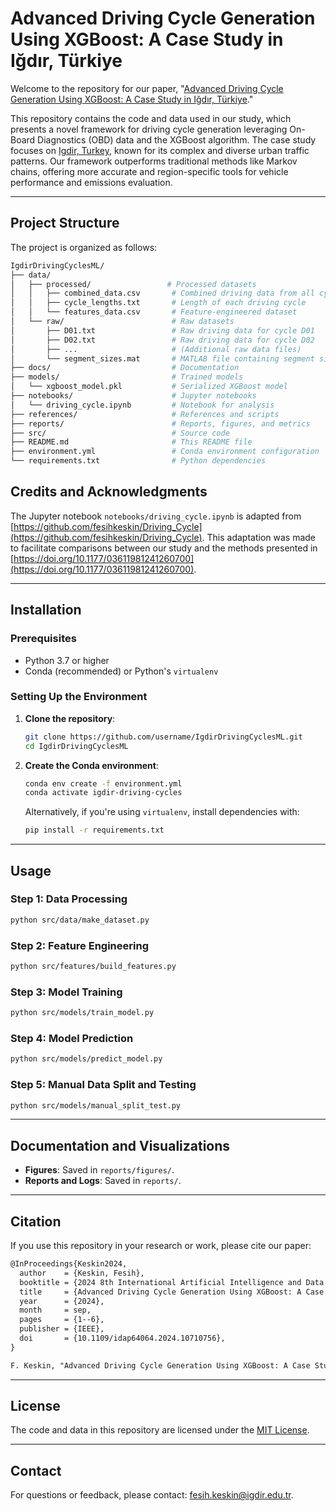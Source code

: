 # Advanced Driving Cycle Generation Using XGBoost: A Case Study in Iğdır, Türkiye

Welcome to the repository for our paper, "[Advanced Driving Cycle Generation Using XGBoost: A Case Study in Iğdır, Türkiye](https://doi.org/10.1109/IDAP64064.2024.10710756)."

This repository contains the code and data used in our study, which presents a novel framework for driving cycle generation leveraging On-Board Diagnostics (OBD) data and the XGBoost algorithm. The case study focuses on [Igdir, Turkey](https://www.google.com/maps/dir/39.9186162,44.0435286/39.9228033,44.0456321/39.930725,44.047373/39.9374025,44.0801313/39.9044083,44.0610306/39.9185878,44.0435193/@39.917033,44.0667609,14z/data=!4m2!4m1!3e0!5m1!1e1?entry=ttu&g_ep=EgoyMDI0MDgyNy4wIKXMDSoASAFQAw%3D%3D), known for its complex and diverse urban traffic patterns. Our framework outperforms traditional methods like Markov chains, offering more accurate and region-specific tools for vehicle performance and emissions evaluation.

---

## Project Structure

The project is organized as follows:

```sh
IgdirDrivingCyclesML/
├── data/
│   ├── processed/                 # Processed datasets
│   │   ├── combined_data.csv       # Combined driving data from all cycles
│   │   ├── cycle_lengths.txt       # Length of each driving cycle
│   │   └── features_data.csv       # Feature-engineered dataset
│   └── raw/                        # Raw datasets
│       ├── D01.txt                 # Raw driving data for cycle D01
│       ├── D02.txt                 # Raw driving data for cycle D02
│       ├── ...                     # (Additional raw data files)
│       └── segment_sizes.mat       # MATLAB file containing segment sizes
├── docs/                           # Documentation
├── models/                         # Trained models
│   └── xgboost_model.pkl           # Serialized XGBoost model
├── notebooks/                      # Jupyter notebooks
│   └── driving_cycle.ipynb         # Notebook for analysis
├── references/                     # References and scripts
├── reports/                        # Reports, figures, and metrics
├── src/                            # Source code
├── README.md                       # This README file
├── environment.yml                 # Conda environment configuration
└── requirements.txt                # Python dependencies
```

## Credits and Acknowledgments

The Jupyter notebook `notebooks/driving_cycle.ipynb` is adapted from [https://github.com/fesihkeskin/Driving_Cycle](https://github.com/fesihkeskin/Driving_Cycle). This adaptation was made to facilitate comparisons between our study and the methods presented in [https://doi.org/10.1177/03611981241260700](https://doi.org/10.1177/03611981241260700).

---

## Installation

### Prerequisites

- Python 3.7 or higher
- Conda (recommended) or Python's `virtualenv`

### Setting Up the Environment

1. **Clone the repository**:
   ```bash
   git clone https://github.com/username/IgdirDrivingCyclesML.git
   cd IgdirDrivingCyclesML
   ```

2. **Create the Conda environment**:
   ```bash
   conda env create -f environment.yml
   conda activate igdir-driving-cycles
   ```

   Alternatively, if you're using `virtualenv`, install dependencies with:
   ```bash
   pip install -r requirements.txt
   ```
---

## Usage

### Step 1: Data Processing
```bash
python src/data/make_dataset.py
```

### Step 2: Feature Engineering
```bash
python src/features/build_features.py
```

### Step 3: Model Training
```bash
python src/models/train_model.py
```

### Step 4: Model Prediction
```bash
python src/models/predict_model.py
```

### Step 5: Manual Data Split and Testing
```bash
python src/models/manual_split_test.py
```

---

## Documentation and Visualizations

- **Figures**: Saved in `reports/figures/`.
- **Reports and Logs**: Saved in `reports/`.

---

## Citation

If you use this repository in your research or work, please cite our paper:

```diff
@InProceedings{Keskin2024,
  author    = {Keskin, Fesih},
  booktitle = {2024 8th International Artificial Intelligence and Data Processing Symposium (IDAP)},
  title     = {Advanced Driving Cycle Generation Using XGBoost: A Case Study in Iğdır, Türkiye},
  year      = {2024},
  month     = sep,
  pages     = {1--6},
  publisher = {IEEE},
  doi       = {10.1109/idap64064.2024.10710756},
}
```
```diff
F. Keskin, "Advanced Driving Cycle Generation Using XGBoost: A Case Study in Iğdır, Türkiye," 2024 8th International Artificial Intelligence and Data Processing Symposium (IDAP), Malatya, Turkiye, 2024, pp. 1-6, doi: 10.1109/IDAP64064.2024.10710756.
```

---

## License

The code and data in this repository are licensed under the [MIT License](https://choosealicense.com/licenses/mit/).

---

## Contact

For questions or feedback, please contact: [fesih.keskin@igdir.edu.tr](mailto:fesih.keskin@igdir.edu.tr).
